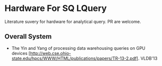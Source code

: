 # Hardware For SQ LQuery
Literature suvery for hardware for analytical query. PR are welcome.

## Overall System

* The Yin and Yang of processing data warehousing queries on GPU devices [http://web.cse.ohio-state.edu/hpcs/WWW/HTML/publications/papers/TR-13-2.pdf]. VLDB'13


